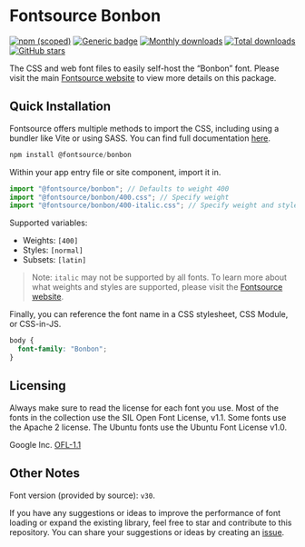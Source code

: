 # Fontsource Bonbon

[![npm (scoped)](https://img.shields.io/npm/v/@fontsource/bonbon?color=brightgreen)](https://www.npmjs.com/package/@fontsource/bonbon) [![Generic badge](https://img.shields.io/badge/fontsource-passing-brightgreen)](https://github.com/fontsource/fontsource) [![Monthly downloads](https://badgen.net/npm/dm/@fontsource/bonbon)](https://github.com/fontsource/fontsource) [![Total downloads](https://badgen.net/npm/dt/@fontsource/bonbon)](https://github.com/fontsource/fontsource) [![GitHub stars](https://img.shields.io/github/stars/fontsource/fontsource.svg?style=social&label=Star)](https://github.com/fontsource/fontsource/stargazers)

The CSS and web font files to easily self-host the “Bonbon” font. Please visit the main [Fontsource website](https://fontsource.org/fonts/bonbon) to view more details on this package.

## Quick Installation

Fontsource offers multiple methods to import the CSS, including using a bundler like Vite or using SASS. You can find full documentation [here](https://fontsource.org/docs/getting-started/introduction).

```javascript
npm install @fontsource/bonbon
```

Within your app entry file or site component, import it in.

```javascript
import "@fontsource/bonbon"; // Defaults to weight 400
import "@fontsource/bonbon/400.css"; // Specify weight
import "@fontsource/bonbon/400-italic.css"; // Specify weight and style
```

Supported variables:
- Weights: `[400]`
- Styles: `[normal]`
- Subsets: `[latin]`

> Note: `italic` may not be supported by all fonts. To learn more about what weights and styles are supported, please visit the [Fontsource website](https://fontsource.org/fonts/bonbon).

Finally, you can reference the font name in a CSS stylesheet, CSS Module, or CSS-in-JS.

```css
body {
  font-family: "Bonbon";
}
```

## Licensing
Always make sure to read the license for each font you use. Most of the fonts in the collection use the SIL Open Font License, v1.1. Some fonts use the Apache 2 license. The Ubuntu fonts use the Ubuntu Font License v1.0.

Google Inc.
[OFL-1.1](http://scripts.sil.org/OFL)

## Other Notes
Font version (provided by source): `v30`.

If you have any suggestions or ideas to improve the performance of font loading or expand the existing library, feel free to star and contribute to this repository. You can share your suggestions or ideas by creating an [issue](https://github.com/fontsource/fontsource/issues).